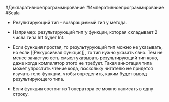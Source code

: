 #Декларативноепрограммирование #Императивноепрограммирование #Scala 

* Результирующий тип - возвращаемый тип у метода.

* Например: результирующий тип у функции, которая складывает 2 числа типа Int будет Int. 

* Если функция простая, то результурующий тип можно не указывать, но если [[Рекурсивная функция]], то тип нужно указать явно. Тем не менее зачастую есть смысл указывать результирующий тип явно, даже когда компилятор этого не требует. Такая аннотация типа может упростить чтение кода, поскольку читателю не придется изучать тело функции, чтобы определить, каким будет вывод результирующего типа.

* Если функция состоит из 1 оператора ее можно написать в одну строку.